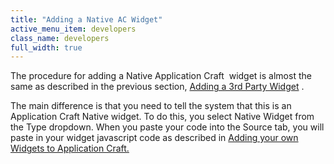 ```yaml
---
title: "Adding a Native AC Widget"
active_menu_item: developers
class_name: developers
full_width: true
---
```



The procedure for adding a Native Application Craft  widget is almost the same as described in the previous section, [Adding a 3rd Party Widget](adding-a-3rd-party-widget.htm) .

The main difference is that you need to tell the system that this is an Application Craft Native widget. To do this, you select Native Widget from the Type dropdown. When you paste your code into the Source tab, you will paste in your widget javascript code as described in [Adding your own Widgets to Application Craft.](../../../../../adding-widgets-and-api-methods/adding-your-own-widgets-to-application-craft/)

